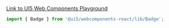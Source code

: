 [Link to UI5 Web Components Playground](https://sap.github.io/ui5-webcomponents/playground/components/Badge)

```jsx
import { Badge } from '@ui5/webcomponents-react/lib/Badge';
```
